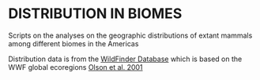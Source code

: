 # DISTRIBUTION IN BIOMES
Scripts on the analyses on the geographic distributions of extant mammals among different biomes in the Americas

Distribution data is from the [WildFinder Database](https://www.worldwildlife.org/publications/wildfinder-database) which is based on the WWF global ecoregions [Olson et al. 2001](https://academic.oup.com/bioscience/article/51/11/933/227116)

